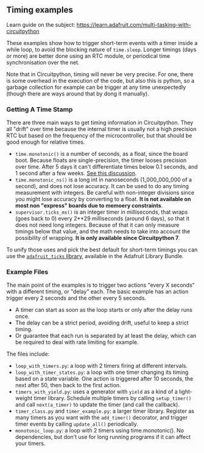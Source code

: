 ## Timing examples

Learn guide on the subject:
https://learn.adafruit.com/multi-tasking-with-circuitpython

These examples show how to trigger short-term events with a timer inside a while loop, to avoid the blocking nature of `time.sleep`. Longer timings (days or more) are better done using an RTC module, or periodical time synchronisation over the net.

Note that in Circuitpython, timing will never be very precise. For one, there is some overhead in the execution of the code, but also this is python, so a garbage collection for example can be trigger at any time unexpectedly (though there are ways around that by dong it manually).

### Getting A Time Stamp

There are three main ways to get timing information in Circuitpython. They all "drift" over time because the internal timer is usually not a high precision RTC but based on the frequency of the microcontroller, but that should be good enough for relative times.

- `time.monotonic()` is a number of seconds, as a float, since the board boot. Because floats are single-precision, the timer looses precision over time. After 5 days it can't differentiate times below 0.1 seconds, and 1 second after a few weeks. [See this discussion](https://github.com/adafruit/circuitpython/issues/342#issuecomment-337228427).
- `time.monotonic_ns()` is a long int in nanoseconds (1_000_000_000 of a second), and does not lose accuracy. It can be used to do any timing measurement with integers. Be careful with non-integer divisions since you might lose accuracy by converting to a float. **It is not available on most non "express" boards due to memoery constraints**.
- `supervisor.ticks_ms()` is an integer timer in milliseconds, that wraps (goes back to 0) every 2**29 milliseconds (around 6 days), so that it does not need long integers. Because of that it can only measure timings below that value, and the math needs to take into account the possibility of wrapping. **It is only available since Circuitpython 7**.

To unify those uses and pick the best default for short-term timings you can use the [`adafruit_ticks` library](https://github.com/adafruit/Adafruit_CircuitPython_Ticks), available in the Adafruit Library Bundle.

### Example Files

The main point of the examples is to trigger two actions "every X seconds" with a different timing, or "delay" each. The basic example has an action trigger every 2 seconds and the other every 5 seconds.

- A timer can start as soon as the loop starts or only after the delay runs once.
- The delay can be a strict period, avoiding drift, useful to keep a strict timing.
- Or guarantee that each run is separated by at least the delay, which can be required to deal with rate limiting for example.

The files include:

- `loop_with_timers.py`: a loop with 2 timers firing at different intervals.
- `loop_with_timer_states.py`: a loop with one timer changing its timing based on a state variable. One action is triggered after 10 seconds, the next after 50, then back to the first action.
- `timers_with_yield.py`: uses a generator with `yield` as a kind of a light-weight timer library. Schedule multiple timers by calling `setup_timer()` and call `next(a_timer)` to update the timer (and call the callback).
- `timer_class.py` and `timer_example.py`: a larger timer library. Register as many timers as you want with the `add_timer()` decorator, and trigger timer events by calling `update_all()` periodically.
- `monotonic_loop.py`: a loop with 2 timers using time.monotonic(). No dependencies, but don't use for long running programs if it can affect your timers.
